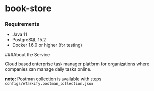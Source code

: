 # book-store

### Requirements ###
- Java 11
- PostgreSQL 15.2
- Docker 1.6.0 or higher (for testing)

###About the Service

Cloud based enterprise task manager platform for organizations where companies
can manage  daily tasks online. 

**note:** 
 Postman collection is available with steps ``configs/eTaskify.postman_collection.json``


